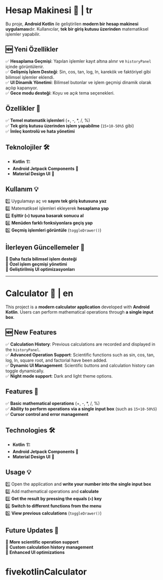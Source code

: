 

# **Hesap Makinesi** 🧮 | tr  
Bu proje, **Android Kotlin** ile geliştirilen **modern bir hesap makinesi uygulaması**dır. Kullanıcılar, **tek bir giriş kutusu üzerinden** matematiksel işlemler yapabilir.  

## **🆕 Yeni Özellikler**  
✅ **Hesaplama Geçmişi**: Yapılan işlemler kayıt altına alınır ve `historyPanel` içinde görüntülenir.  
✅ **Gelişmiş İşlem Desteği**: Sin, cos, tan, log, ln, karekök ve faktöriyel gibi bilimsel işlemler eklendi.  
✅ **UI Dinamik Yönetimi**: Bilimsel butonlar ve işlem geçmişi dinamik olarak açılıp kapanıyor.  
✅ **Gece modu desteği**: Koyu ve açık tema seçenekleri.  

## **Özellikler** 🌟  
✅ **Temel matematik işlemleri** (+, -, *, /, %)  
✅ **Tek giriş kutusu üzerinden işlem yapabilme** (`15+10-50%5` gibi)  
✅ **İmleç kontrolü ve hata yönetimi**  

## **Teknolojiler** 🛠  
- **Kotlin** 🏗️  
- **Android Jetpack Components** 📲  
- **Material Design UI** 🎨  

## **Kullanım** 💡  
1️⃣ Uygulamayı aç ve **sayını tek giriş kutusuna yaz**  
2️⃣ Matematiksel işlemleri ekleyerek **hesaplama yap**  
3️⃣ **Eşittir (`=`) tuşuna basarak sonucu al**  
4️⃣ **Menüden farklı fonksiyonlara geçiş yap**  
5️⃣ **Geçmiş işlemleri görüntüle** (`toggleDrawer()`)  

## **İlerleyen Güncellemeler** 🔄  
📌 **Daha fazla bilimsel işlem desteği**  
📌 **Özel işlem geçmişi yönetimi**  
📌 **Geliştirilmiş UI optimizasyonları**  

---

# **Calculator** 🧮 | en  
This project is a **modern calculator application** developed with **Android Kotlin**. Users can perform mathematical operations through **a single input box**.  

## **🆕 New Features**  
✅ **Calculation History**: Previous calculations are recorded and displayed in the `historyPanel`.  
✅ **Advanced Operation Support**: Scientific functions such as sin, cos, tan, log, ln, square root, and factorial have been added.  
✅ **Dynamic UI Management**: Scientific buttons and calculation history can toggle dynamically.  
✅ **Night mode support**: Dark and light theme options.  

## **Features** 🌟  
✅ **Basic mathematical operations** (+, -, *, /, %)  
✅ **Ability to perform operations via a single input box** (such as `15+10-50%5`)  
✅ **Cursor control and error management**  

## **Technologies** 🛠  
- **Kotlin** 🏗️  
- **Android Jetpack Components** 📲  
- **Material Design UI** 🎨  

## **Usage** 💡  
1️⃣ Open the application and **write your number into the single input box**  
2️⃣ Add mathematical operations and **calculate**  
3️⃣ **Get the result by pressing the equals (`=`) key**  
4️⃣ **Switch to different functions from the menu**  
5️⃣ **View previous calculations** (`toggleDrawer()`)  

## **Future Updates** 🔄  
📌 **More scientific operation support**  
📌 **Custom calculation history management**  
📌 **Enhanced UI optimizations**  

# fivekotlinCalculator
